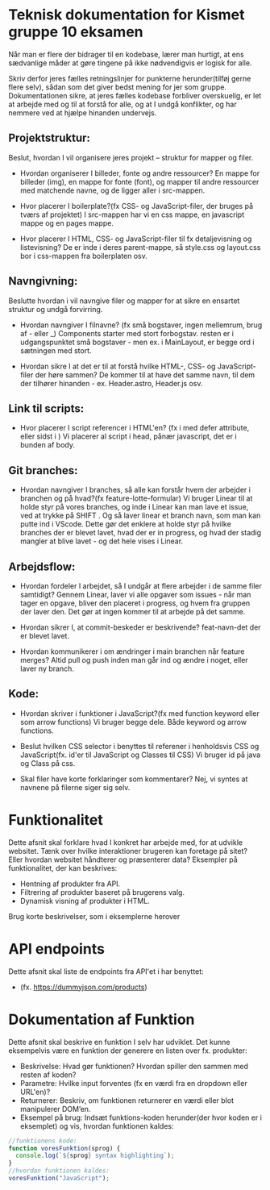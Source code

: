 # Teknisk dokumentation for Kismet gruppe 10 eksamen

Når man er flere der bidrager til en kodebase, lærer man hurtigt, at ens sædvanlige måder at gøre tingene på ikke nødvendigvis er logisk for alle.

Skriv derfor jeres fælles retningslinjer for punkterne herunder(tilføj gerne flere selv), sådan som det giver bedst mening for jer som gruppe. Dokumentationen sikre, at jeres fælles kodebase forbliver overskuelig, er let at arbejde med og til at forstå for alle, og at I undgå konflikter, og har nemmere ved at hjælpe hinanden undervejs.

## Projektstruktur:

Beslut, hvordan I vil organisere jeres projekt – struktur for mapper og filer.

- Hvordan organiserer I billeder, fonte og andre ressourcer?
  En mappe for billeder (img), en mappe for fonte (font), og mapper til andre ressourcer med matchende navne, og de ligger aller i src-mappen.

- Hvor placerer I boilerplate?(fx CSS- og JavaScript-filer, der bruges på tværs af projektet)
  I src-mappen har vi en css mappe, en javascript mappe og en pages mappe.

- Hvor placerer I HTML, CSS- og JavaScript-filer til fx detaljevisning og listevisning?
  De er inde i deres parent-mappe, så style.css og layout.css bor i css-mappen fra boilerplaten osv.

## Navngivning:

Beslutte hvordan i vil navngive filer og mapper for at sikre en ensartet struktur og undgå forvirring.

- Hvordan navngiver I filnavne? (fx små bogstaver, ingen mellemrum, brug af - eller \_)
  Components starter med stort forbogstav. resten er i udgangspunktet små bogstaver - men ex. i MainLayout, er begge ord i sætningen med stort.

- Hvordan sikre I at det er til at forstå hvilke HTML-, CSS- og JavaScript-filer der høre sammen?
  De kommer til at have det samme navn, til dem der tilhører hinanden - ex. Header.astro, Header.js osv.

## Link til scripts:

- Hvor placerer I script referencer i HTML'en? (fx i <head> med defer attribute, eller sidst i <body>)
  Vi placerer al script i head, pånær javascript, det er i bunden af body.

## Git branches:

- Hvordan navngiver I branches, så alle kan forstår hvem der arbejder i branchen og på hvad?(fx feature-lotte-formular)
  Vi bruger Linear til at holde styr på vores branches, og inde i Linear kan man lave et issue, ved at trykke på SHIFT . Og så laver linear et branch navn, som man kan putte ind i VScode. Dette gør det enklere at holde styr på hvilke branches der er blevet lavet, hvad der er in progress, og hvad der stadig mangler at blive lavet - og det hele vises i Linear.

## Arbejdsflow:

- Hvordan fordeler I arbejdet, så I undgår at flere arbejder i de samme filer samtidigt?
  Gennem Linear, laver vi alle opgaver som issues - når man tager en opgave, bliver den placeret i progress, og hvem fra gruppen der laver den. Det gør at ingen kommer til at arbejde på det samme.

- Hvordan sikrer I, at commit-beskeder er beskrivende?
  feat-navn-det der er blevet lavet.

- Hvordan kommunikerer i om ændringer i main branchen når feature merges?
  Altid pull og push inden man går ind og ændre i noget, eller laver ny branch.

## Kode:

- Hvordan skriver i funktioner i JavaScript?(fx med function keyword eller som arrow functions)
  Vi bruger begge dele. Både keyword og arrow functions.

- Beslut hvilken CSS selector i benyttes til referener i henholdsvis CSS og JavaScript(fx. id'er til JavaScript og Classes til CSS)
  Vi bruger id på java og Class på css.

- Skal filer have korte forklaringer som kommentarer?
  Nej, vi syntes at navnene på filerne siger sig selv.

# Funktionalitet

Dette afsnit skal forklare hvad I konkret har arbejde med, for at udvikle websitet. Tænk over hvilke interaktioner brugeren kan foretage på sitet? Eller hvordan websitet håndterer og præsenterer data? Eksempler på funktionalitet, der kan beskrives:

- Hentning af produkter fra API.
- Filtrering af produkter baseret på brugerens valg.
- Dynamisk visning af produkter i HTML.

Brug korte beskrivelser, som i eksemplerne herover

# API endpoints

Dette afsnit skal liste de endpoints fra API'et i har benyttet:

- (fx. https://dummyjson.com/products)

# Dokumentation af Funktion

Dette afsnit skal beskrive en funktion I selv har udviklet. Det kunne eksempelvis være en funktion der generere en listen over fx. produkter:

- Beskrivelse: Hvad gør funktionen? Hvordan spiller den sammen med resten af koden?
- Parametre: Hvilke input forventes (fx en værdi fra en dropdown eller URL'en)?
- Returnerer: Beskriv, om funktionen returnerer en værdi eller blot manipulerer DOM’en.
- Eksempel på brug: Indsæt funktions-koden herunder(der hvor koden er i eksemplet) og vis, hvordan funktionen kaldes:

```javascript
//funktionens kode:
function voresFunktion(sprog) {
  console.log(`${sprog} syntax highlighting`);
}
//hvordan funktionen kaldes:
voresFunktion("JavaScript");
```
